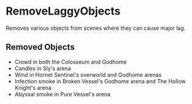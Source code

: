 # RemoveLaggyObjects

Removes various objects from scenes where they can cause major lag.

## Removed Objects
* Crowd in both the Colosseum and Godhome
* Candles in Sly's arena
* Wind in Hornet Sentinel's overworld and Godhome arenas
* Infection smoke in Broken Vessel's Godhome arena and The Hollow Knight's arena
* Abyssal smoke in Pure Vessel's arena

